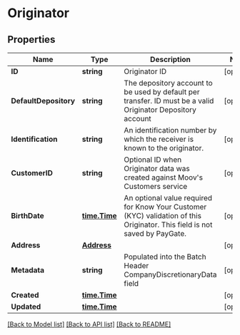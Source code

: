 # Originator

## Properties

Name | Type | Description | Notes
------------ | ------------- | ------------- | -------------
**ID** | **string** | Originator ID | [optional] 
**DefaultDepository** | **string** | The depository account to be used by default per transfer. ID must be a valid Originator Depository account | [optional] 
**Identification** | **string** | An identification number by which the receiver is known to the originator. | [optional] 
**CustomerID** | **string** | Optional ID when Originator data was created against Moov&#39;s Customers service | [optional] 
**BirthDate** | [**time.Time**](time.Time.md) | An optional value required for Know Your Customer (KYC) validation of this Originator. This field is not saved by PayGate.  | [optional] 
**Address** | [**Address**](Address.md) |  | [optional] 
**Metadata** | **string** | Populated into the Batch Header CompanyDiscretionaryData field | [optional] 
**Created** | [**time.Time**](time.Time.md) |  | [optional] 
**Updated** | [**time.Time**](time.Time.md) |  | [optional] 

[[Back to Model list]](../README.md#documentation-for-models) [[Back to API list]](../README.md#documentation-for-api-endpoints) [[Back to README]](../README.md)



